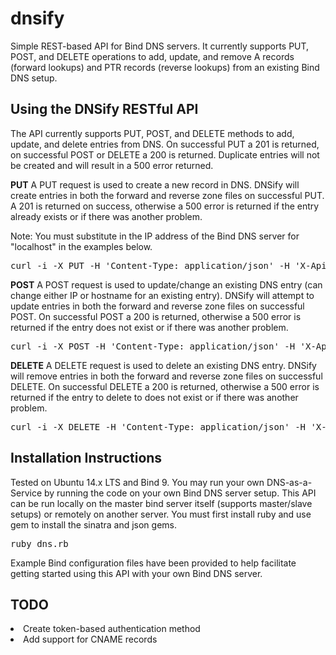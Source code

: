 # dnsify
Simple REST-based API for Bind DNS servers. It currently supports PUT, POST, and DELETE operations to add, update, and remove A records (forward lookups) and PTR records (reverse lookups) from an existing Bind DNS setup.

## Using the DNSify RESTful API
The API currently supports PUT, POST, and DELETE methods to add, update, and delete entries from DNS. On successful PUT a 201 is returned, on successful POST or DELETE a 200 is returned. Duplicate entries will not be created and will result in a 500 error returned.

<b>PUT</b>
A PUT request is used to create a new record in DNS. DNSify will create entries in both the forward and reverse zone files on successful PUT. A 201 is returned on success, otherwise a 500 error is returned if the entry already exists or if there was another problem.

Note: You must substitute in the IP address of the Bind DNS server for "localhost" in the examples below.
<pre>
curl -i -X PUT -H 'Content-Type: application/json' -H 'X-Api-Key: secret' -d '{ "hostname": "examplehost.xlabs.avaya.com", "ip": "10.130.124.24" }' http://localhost:4567/dns
</pre>

<b>POST</b>
A POST request is used to update/change an existing DNS entry (can change either IP or hostname for an existing entry). DNSify will attempt to update entries in both the forward and reverse zone files on successful POST. On successful POST a 200 is returned, otherwise a 500 error is returned if the entry does not exist or if there was another problem.
<pre>
curl -i -X POST -H 'Content-Type: application/json' -H 'X-Api-Key: secret' -d '{ "hostname": "examplehost.xlabs.avaya.com", "ip": "10.130.124.23" }' http://localhost:4567/dns
</pre>

<b>DELETE</b>
A DELETE request is used to delete an existing DNS entry. DNSify will remove entries in both the forward and reverse zone files on successful DELETE. On successful DELETE a 200 is returned, otherwise a 500 error is returned if the entry to delete to does not exist or if there was another problem.
<pre>
curl -i -X DELETE -H 'Content-Type: application/json' -H 'X-Api-Key: secret' -d '{ "hostname": "examplehost.xlabs.avaya.com", "ip": "10.130.124.23" }' http://localhost:4567/dns
</pre>

## Installation Instructions
Tested on Ubuntu 14.x LTS and Bind 9. You may run your own DNS-as-a-Service by running the code on your own Bind DNS server setup. This API can be run locally on the master bind server itself (supports master/slave setups) or remotely on another server. You must first install ruby and use gem to install the sinatra and json gems.
<pre>
ruby dns.rb
</pre>
Example Bind configuration files have been provided to help facilitate getting started using this API with your own Bind DNS server.

## TODO
<li>Create token-based authentication method</li>
<li>Add support for CNAME records</li>
